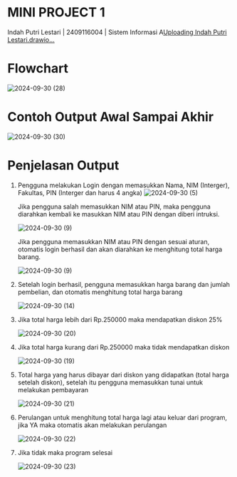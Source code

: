 # MINI PROJECT 1
Indah Putri Lestari | 2409116004 | Sistem Informasi A[Uploading Indah Putri Lestari.drawio…]()


# Flowchart

![2024-09-30 (28)](https://github.com/user-attachments/assets/7554a98d-cae5-4d7d-b134-05d1fc5ff2d2)

# Contoh Output Awal Sampai Akhir

![2024-09-30 (30)](https://github.com/user-attachments/assets/431abc3a-356b-442d-9336-44f480d47dd5)

# Penjelasan Output
1. Pengguna melakukan Login dengan memasukkan Nama, NIM (Interger), Fakultas, PIN (Interger dan harus 4 angka)
   ![2024-09-30 (5)](https://github.com/user-attachments/assets/1855244b-8f54-4a59-b526-cd4a621ad81c)

   Jika pengguna salah memasukkan NIM atau PIN, maka pengguna diarahkan kembali ke masukkan NIM atau PIN dengan diberi intruksi.

   ![2024-09-30 (9)](https://github.com/user-attachments/assets/c670a43b-bd15-4eb7-a4de-ae5eadbb4049)

   Jika pengguna memasukkan NIM atau PIN dengan sesuai aturan, otomatis login berhasil dan akan diarahkan ke menghitung total harga barang.

   ![2024-09-30 (9)](https://github.com/user-attachments/assets/f4b227be-7a08-4138-9fa5-1725b822daf3)

2. Setelah login berhasil, pengguna memasukkan harga barang dan jumlah pembelian, dan otomatis menghitung total harga barang

   ![2024-09-30 (14)](https://github.com/user-attachments/assets/ea89d7b2-fd3e-4c68-bbc1-82249e766d7d)

3. Jika total harga lebih dari Rp.250000 maka mendapatkan diskon 25%

   ![2024-09-30 (20)](https://github.com/user-attachments/assets/c44cfdba-36b3-43aa-b046-2f73bf0a221c)
   
4. Jika total harga kurang dari Rp.250000 maka tidak mendapatkan diskon

   ![2024-09-30 (19)](https://github.com/user-attachments/assets/c765e5f2-0e20-42fc-b8dc-d64f5b8b2bdb)

5. Total harga yang harus dibayar dari diskon yang didapatkan (total harga setelah diskon), setelah itu pengguna memasukkan tunai untuk melakukan pembayaran

   ![2024-09-30 (21)](https://github.com/user-attachments/assets/638532a2-1c36-44fa-b451-9b8fc500c8ae)

6. Perulangan untuk menghitung total harga lagi atau keluar dari program, jika YA maka otomatis akan melakukan perulangan

   ![2024-09-30 (22)](https://github.com/user-attachments/assets/28d7d94d-270b-4869-b107-9760fa086b29)

7. Jika tidak maka program selesai

   ![2024-09-30 (23)](https://github.com/user-attachments/assets/aa4d962f-5c8a-46ee-af13-c0cc9fb64d23)

